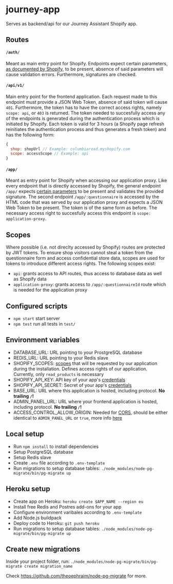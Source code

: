 
# journey-app

Serves as backend/api for our Journey Assistant Shopify app.

## Routes

#### `/auth/`
Meant as main entry point for Shopify. Endpoints expect certain parameters, [as documented by Shopify](https://help.shopify.com/api/getting-started/authentication/oauth), to be present, absence of said parameters will cause validation errors. Furthermore, signatures are checked.

#### `/api/v1/`
Main entry point for the frontend application. Each request made to this endpoint must provide a JSON Web Token, absence of said token will cause `401`. Furthermore, the token has to have the correct access rights, namely `scope: api`, or `403` is returned. The token needed to succesfully access any of the endpoints is generated during the authentication process which is initiated by Shopify. Each token is valid for 3 hours (a Shopify page refresh reinitiates the authentication process and thus generates a fresh token) and has the following form:
```js
{
  shop: shopUrl // Example: columbiaroad.myshopify.com
  scope: accessScope // Example: api
}
```

#### `/app/`
Meant as entry point for Shopify when accessing our application proxy. Like every endpoint that is directly accessed by Shopify, the general endpoint `/app/` expects [certain parameters](https://help.shopify.com/api/tutorials/application-proxies#security) to be present and validates the provided signature. The second endpoint `/app/:questionnaire` is accessed by the HTML code that was served by our application proxy and expects a JSON Web Token to be present. The token is of the same form as before. The necessary access right to succesfully access this endpoint is `scope: application-proxy`.

## Scopes
Where possible (i.e. not direclty accessed by Shopify) routes are protected by JWT tokens. To ensure shop visitors cannot steal a token from the questionnaire form and access confidential store data, scopes are used for tokens to introduce different access rights. The following scopes exist:
* `api`: grants access to API routes, thus access to database data as well as Shopify data
* `application-proxy`: grants access to `/app/:questionnaireId` route which is needed for the application proxy

## Configured scripts
* `npm start` start server
* `npm test` run all tests in `test/`

## Environment variables
* DATABASE_URL: URL pointing to your ProstgreSQL database
* REDIS_URL: URL pointing to your Redis slave
* SHOPIFY_SCOPES: [scopes](https://help.shopify.com/api/getting-started/authentication/oauth#scopes) that will be requested by our application during the installation. Defines access rights of our application. Currently, only `read_products` is necessary
* SHOPIFY_API_KEY: API key of your app's [credentials](https://help.shopify.com/api/getting-started/authentication/oauth#step-1-get-the-clients-credentials)
* SHOPIFY_API_SECRET: Secret of your app's [credentials](https://help.shopify.com/api/getting-started/authentication/oauth#step-1-get-the-clients-credentials)
* BASE_URL: URL where this application is hosted, including protocol. **No trailing `/`!**
* ADMIN_PANEL_URL: URL where your frontend application is hosted, including protocol. **No trailing `/`!**
* ACCESS_CONTROL_ALLOW_ORIGIN: Needed for [CORS](https://developer.mozilla.org/en-US/docs/Web/HTTP/Access_control_CORS), should be either identical to `ADMIN_PANEL_URL` or `true`, more info [here](https://www.npmjs.com/package/cors#configuration-options)

## Local setup
* Run `npm install` to install dependencies
* Setup PostgreSQL database
* Setup Redis slave
* Create `.env` file according to `.env-template`
* Run migrations to setup database tables:
`./node_modules/node-pg-migrate/bin/pg-migrate up`

## Heroku setup
* Create app on Heroku: `heroku create $APP_NAME --region eu`
* Install free Redis and Postres add-ons for your app
* Configure environment varibales according to `.env-template`
* Add Node.js buildpack
* Deploy code to Heroku: `git push heroku`
* Run migrations to setup database tables:
`./node_modules/node-pg-migrate/bin/pg-migrate up`

## Create new migrations

Inside your project folder, run: 
`./node_modules/node-pg-migrate/bin/pg-migrate create migration_name`

Check https://github.com/theoephraim/node-pg-migrate for more.

